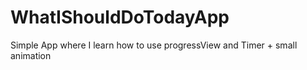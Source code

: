 # WhatIShouldDoTodayApp
Simple App where I learn how to use progressView and Timer + small animation
